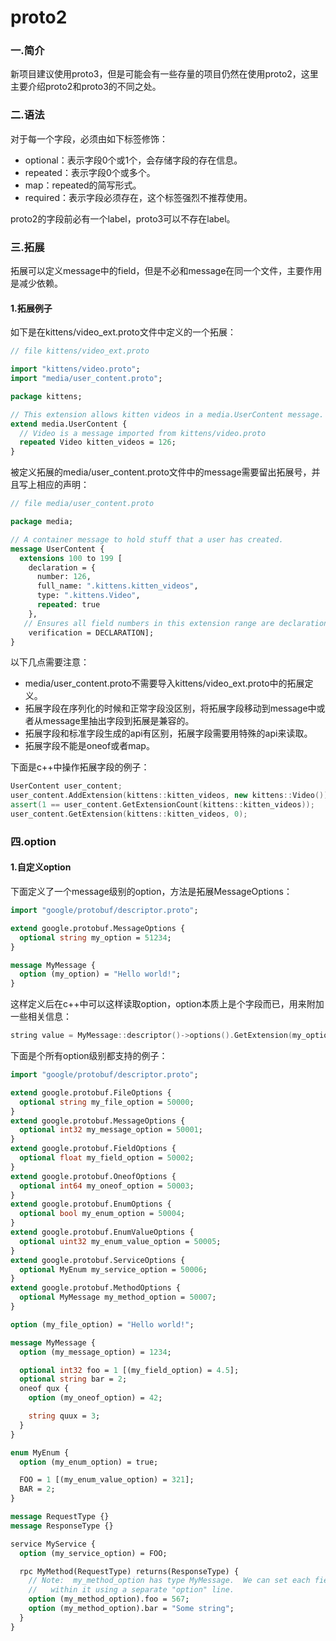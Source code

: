 # proto2

### 一.简介

新项目建议使用proto3，但是可能会有一些存量的项目仍然在使用proto2，这里主要介绍proto2和proto3的不同之处。

### 二.语法

对于每一个字段，必须由如下标签修饰：

* optional：表示字段0个或1个，会存储字段的存在信息。
* repeated：表示字段0个或多个。
* map：repeated的简写形式。
* required：表示字段必须存在，这个标签强烈不推荐使用。

proto2的字段前必有一个label，proto3可以不存在label。

### 三.拓展

拓展可以定义message中的field，但是不必和message在同一个文件，主要作用是减少依赖。

#### 1.拓展例子

如下是在kittens/video\_ext.proto文件中定义的一个拓展：

```protobuf
// file kittens/video_ext.proto

import "kittens/video.proto";
import "media/user_content.proto";

package kittens;

// This extension allows kitten videos in a media.UserContent message.
extend media.UserContent {
  // Video is a message imported from kittens/video.proto
  repeated Video kitten_videos = 126;
}
```

被定义拓展的media/user\_content.proto文件中的message需要留出拓展号，并且写上相应的声明：

```protobuf
// file media/user_content.proto

package media;

// A container message to hold stuff that a user has created.
message UserContent {
  extensions 100 to 199 [
    declaration = {
      number: 126,
      full_name: ".kittens.kitten_videos",
      type: ".kittens.Video",
      repeated: true
    },
   // Ensures all field numbers in this extension range are declarations.
    verification = DECLARATION];
}
```

以下几点需要注意：

* media/user\_content.proto不需要导入kittens/video\_ext.proto中的拓展定义。
* 拓展字段在序列化的时候和正常字段没区别，将拓展字段移动到message中或者从message里抽出字段到拓展是兼容的。
* 拓展字段和标准字段生成的api有区别，拓展字段需要用特殊的api来读取。
* 拓展字段不能是oneof或者map。

下面是c++中操作拓展字段的例子：

```cpp
UserContent user_content;
user_content.AddExtension(kittens::kitten_videos, new kittens::Video());
assert(1 == user_content.GetExtensionCount(kittens::kitten_videos));
user_content.GetExtension(kittens::kitten_videos, 0);
```

### 四.option

#### 1.自定义option

下面定义了一个message级别的option，方法是拓展MessageOptions：

```protobuf
import "google/protobuf/descriptor.proto";

extend google.protobuf.MessageOptions {
  optional string my_option = 51234;
}

message MyMessage {
  option (my_option) = "Hello world!";
}
```

这样定义后在c++中可以这样读取option，option本质上是个字段而已，用来附加一些相关信息：

```cpp
string value = MyMessage::descriptor()->options().GetExtension(my_option);
```

下面是个所有option级别都支持的例子：

```protobuf
import "google/protobuf/descriptor.proto";

extend google.protobuf.FileOptions {
  optional string my_file_option = 50000;
}
extend google.protobuf.MessageOptions {
  optional int32 my_message_option = 50001;
}
extend google.protobuf.FieldOptions {
  optional float my_field_option = 50002;
}
extend google.protobuf.OneofOptions {
  optional int64 my_oneof_option = 50003;
}
extend google.protobuf.EnumOptions {
  optional bool my_enum_option = 50004;
}
extend google.protobuf.EnumValueOptions {
  optional uint32 my_enum_value_option = 50005;
}
extend google.protobuf.ServiceOptions {
  optional MyEnum my_service_option = 50006;
}
extend google.protobuf.MethodOptions {
  optional MyMessage my_method_option = 50007;
}

option (my_file_option) = "Hello world!";

message MyMessage {
  option (my_message_option) = 1234;

  optional int32 foo = 1 [(my_field_option) = 4.5];
  optional string bar = 2;
  oneof qux {
    option (my_oneof_option) = 42;

    string quux = 3;
  }
}

enum MyEnum {
  option (my_enum_option) = true;

  FOO = 1 [(my_enum_value_option) = 321];
  BAR = 2;
}

message RequestType {}
message ResponseType {}

service MyService {
  option (my_service_option) = FOO;

  rpc MyMethod(RequestType) returns(ResponseType) {
    // Note:  my_method_option has type MyMessage.  We can set each field
    //   within it using a separate "option" line.
    option (my_method_option).foo = 567;
    option (my_method_option).bar = "Some string";
  }
}
```
